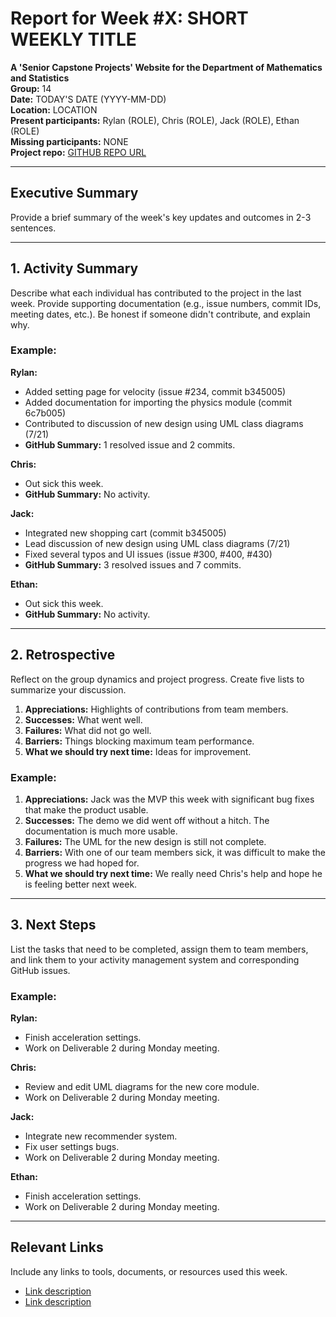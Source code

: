 # Report for Week #X: SHORT WEEKLY TITLE

**A 'Senior Capstone Projects' Website for the Department of Mathematics and Statistics**  
**Group:** 14  
**Date:** TODAY'S DATE (YYYY-MM-DD)  
**Location:** LOCATION  
**Present participants:** Rylan (ROLE), Chris (ROLE), Jack (ROLE), Ethan (ROLE)  
**Missing participants:** NONE  
**Project repo:** [GITHUB REPO URL](https://github.com/Naalu/ds-senior-capstone-projects-website)  

---

## Executive Summary
Provide a brief summary of the week's key updates and outcomes in 2-3 sentences.

---

## 1. Activity Summary
Describe what each individual has contributed to the project in the last week. Provide supporting documentation (e.g., issue numbers, commit IDs, meeting dates, etc.). Be honest if someone didn't contribute, and explain why.

### Example:
**Rylan:**
- Added setting page for velocity (issue #234, commit b345005)
- Added documentation for importing the physics module (commit 6c7b005)
- Contributed to discussion of new design using UML class diagrams (7/21)
- **GitHub Summary:** 1 resolved issue and 2 commits.

**Chris:**
- Out sick this week.
- **GitHub Summary:** No activity.

**Jack:**
- Integrated new shopping cart (commit b345005)
- Lead discussion of new design using UML class diagrams (7/21)
- Fixed several typos and UI issues (issue #300, #400, #430)
- **GitHub Summary:** 3 resolved issues and 7 commits.

**Ethan:**
- Out sick this week.
- **GitHub Summary:** No activity.
---

## 2. Retrospective
Reflect on the group dynamics and project progress. Create five lists to summarize your discussion.

1. **Appreciations:** Highlights of contributions from team members.
2. **Successes:** What went well.
3. **Failures:** What did not go well.
4. **Barriers:** Things blocking maximum team performance.
5. **What we should try next time:** Ideas for improvement.

### Example:
1. **Appreciations:** Jack was the MVP this week with significant bug fixes that make the product usable.
2. **Successes:** The demo we did went off without a hitch. The documentation is much more usable.
3. **Failures:** The UML for the new design is still not complete.
4. **Barriers:** With one of our team members sick, it was difficult to make the progress we had hoped for.
5. **What we should try next time:** We really need Chris's help and hope he is feeling better next week.

---

## 3. Next Steps
List the tasks that need to be completed, assign them to team members, and link them to your activity management system and corresponding GitHub issues.

### Example:
**Rylan:**
- Finish acceleration settings.
- Work on Deliverable 2 during Monday meeting.

**Chris:**
- Review and edit UML diagrams for the new core module.
- Work on Deliverable 2 during Monday meeting.

**Jack:**
- Integrate new recommender system.
- Fix user settings bugs.
- Work on Deliverable 2 during Monday meeting.

**Ethan:**
- Finish acceleration settings.
- Work on Deliverable 2 during Monday meeting.
---

## Relevant Links
Include any links to tools, documents, or resources used this week.
- [Link description](URL)
- [Link description](URL)
